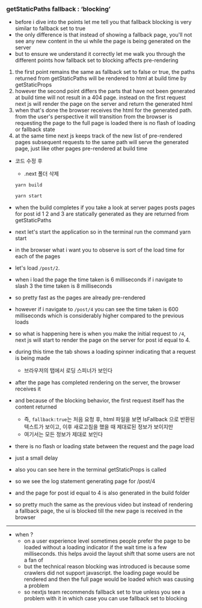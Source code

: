 ### getStaticPaths fallback : ‘blocking’

- before i dive into the points let me tell you that fallback blocking is very similar to fallback set to true
- the only difference is that instead of showing a fallback page, you'll not see any new content in the ui while the page is being generated on the server
- but to ensure we understand it correctly let me walk you through the different points how fallback set to blocking affects pre-rendering

1. the first point remains the same as fallback set to false or true, the paths returned from getStaticPaths will be rendered to html at build time by getStaticProps
2. however the second point differs the parts that have not been generated at build time will not result in a 404 page. instead on the first request next js will render the page on the server and return the generated html
3. when that's done the browser receives the html for the generated path. from the user's perspective it will transition from the browser is requesting the page to the full page is loaded there is no flash of loading or fallback state
4. at the same time next js keeps track of the new list of pre-rendered pages subsequent requests to the same path will serve the generated page, just like other pages pre-rendered at build time

- 코드 수정 후

  - .next 폴더 삭제

  ```jsx
  yarn build

  yarn start
  ```

- when the build completes if you take a look at server pages posts pages for post id 1 2 and 3 are statically generated as they are returned from getStaticPaths
- next let's start the application so in the terminal run the command yarn start
- in the browser what i want you to observe is sort of the load time for each of the pages
- let's load  `/post/2`.
- when i load the page the time taken is 6 milliseconds if i navigate to slash 3 the time taken is 8 milliseconds
- so pretty fast as the pages are already pre-rendered
- however if i navigate to  `/post/4` you can see the time taken is 600 milliseconds which is considerably higher compared to the previous loads
- so what is happening here is when you make the initial request to `/4`, next js will start to render the page on the server for post id equal to 4.
- during this time the tab shows a loading spinner indicating that a request is being made
  - 브라우저의 탭에서 로딩 스피너가 보인다
- after the page has completed rendering on the server, the browser receives it
- and because of the blocking behavior, the first request itself has the content returned
  - 즉, `fallback:true`는 처음 요청 후, html 파일을 보면 IsFallback 으로 반환된 텍스트가 보이고, 이후 새로고침을 했을 때 제대로된 정보가 보이지만
  -  여기서는 모든 정보가 제대로 보인다 
- there is no flash or loading state between the request and the page load
- just a small delay
- also you can see here in the terminal getStaticProps is called
- so we see the log statement generating page for /post/4
- and the page for post id equal to 4 is also generated in the build folder
- so pretty much the same as the previous video but instead of rendering a fallback page, the ui is blocked till the new page is received in the browser

---

- when ?
  - on a user experience level sometimes people prefer the page to be loaded without a loading indicator if the wait time is a few milliseconds. this helps avoid the layout shift that some users are not a fan of
  - but the technical reason blocking was introduced is because some crawlers did not support javascript. the loading page would be rendered and then the full page would be loaded which was causing a problem
  - so nextjs team recommends fallback set to true unless you see a problem with it in which case you can use fallback set to blocking
